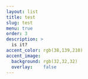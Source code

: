 ```yaml
---
layout: list
title: test
slug: test
menu: true
order: 3
description: >
  is it?
accent_color: rgb(38,139,210)
accent_image:
  background: rgb(32,32,32)
  overlay:    false
---
```

